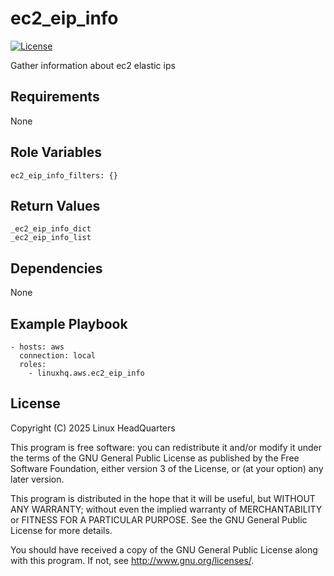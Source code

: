 # ec2\_eip\_info

[![License](https://img.shields.io/badge/license-GPLv3-lightgreen)](https://www.gnu.org/licenses/gpl-3.0.en.html#license-text)

Gather information about ec2 elastic ips

## Requirements

None

## Role Variables

    ec2_eip_info_filters: {}

## Return Values

    _ec2_eip_info_dict
    _ec2_eip_info_list

## Dependencies

None

## Example Playbook

    - hosts: aws
      connection: local
      roles:
        - linuxhq.aws.ec2_eip_info

## License

Copyright (C) 2025 Linux HeadQuarters

This program is free software: you can redistribute it and/or modify
it under the terms of the GNU General Public License as published by
the Free Software Foundation, either version 3 of the License, or
(at your option) any later version.

This program is distributed in the hope that it will be useful,
but WITHOUT ANY WARRANTY; without even the implied warranty of
MERCHANTABILITY or FITNESS FOR A PARTICULAR PURPOSE. See the
GNU General Public License for more details.

You should have received a copy of the GNU General Public License
along with this program. If not, see <http://www.gnu.org/licenses/>.
